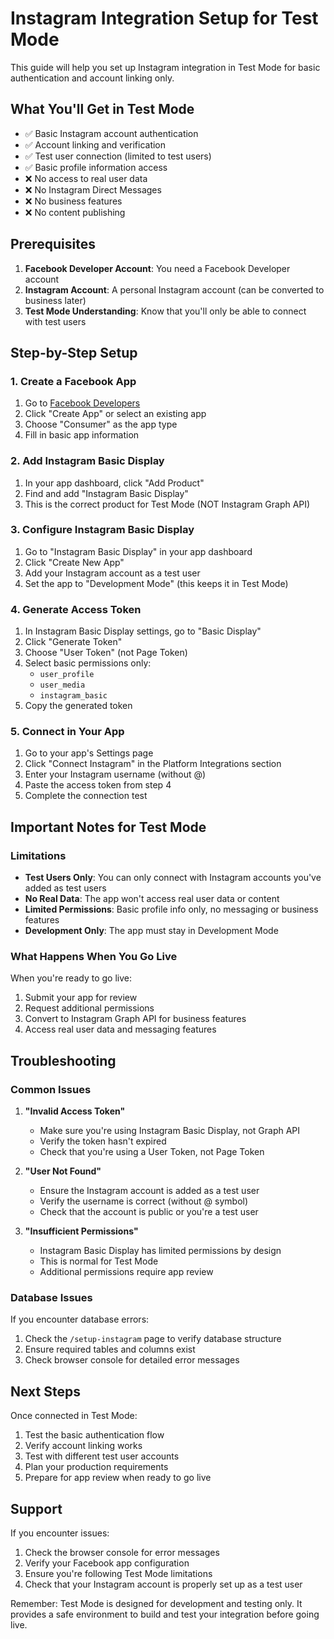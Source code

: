 # Instagram Integration Setup for Test Mode

This guide will help you set up Instagram integration in Test Mode for basic authentication and account linking only.

## What You'll Get in Test Mode

- ✅ Basic Instagram account authentication
- ✅ Account linking and verification
- ✅ Test user connection (limited to test users)
- ✅ Basic profile information access
- ❌ No access to real user data
- ❌ No Instagram Direct Messages
- ❌ No business features
- ❌ No content publishing

## Prerequisites

1. **Facebook Developer Account**: You need a Facebook Developer account
2. **Instagram Account**: A personal Instagram account (can be converted to business later)
3. **Test Mode Understanding**: Know that you'll only be able to connect with test users

## Step-by-Step Setup

### 1. Create a Facebook App

1. Go to [Facebook Developers](https://developers.facebook.com/)
2. Click "Create App" or select an existing app
3. Choose "Consumer" as the app type
4. Fill in basic app information

### 2. Add Instagram Basic Display

1. In your app dashboard, click "Add Product"
2. Find and add "Instagram Basic Display"
3. This is the correct product for Test Mode (NOT Instagram Graph API)

### 3. Configure Instagram Basic Display

1. Go to "Instagram Basic Display" in your app dashboard
2. Click "Create New App"
3. Add your Instagram account as a test user
4. Set the app to "Development Mode" (this keeps it in Test Mode)

### 4. Generate Access Token

1. In Instagram Basic Display settings, go to "Basic Display"
2. Click "Generate Token"
3. Choose "User Token" (not Page Token)
4. Select basic permissions only:
   - `user_profile`
   - `user_media`
   - `instagram_basic`
5. Copy the generated token

### 5. Connect in Your App

1. Go to your app's Settings page
2. Click "Connect Instagram" in the Platform Integrations section
3. Enter your Instagram username (without @)
4. Paste the access token from step 4
5. Complete the connection test

## Important Notes for Test Mode

### Limitations
- **Test Users Only**: You can only connect with Instagram accounts you've added as test users
- **No Real Data**: The app won't access real user data or content
- **Limited Permissions**: Basic profile info only, no messaging or business features
- **Development Only**: The app must stay in Development Mode

### What Happens When You Go Live
When you're ready to go live:
1. Submit your app for review
2. Request additional permissions
3. Convert to Instagram Graph API for business features
4. Access real user data and messaging features

## Troubleshooting

### Common Issues

1. **"Invalid Access Token"**
   - Make sure you're using Instagram Basic Display, not Graph API
   - Verify the token hasn't expired
   - Check that you're using a User Token, not Page Token

2. **"User Not Found"**
   - Ensure the Instagram account is added as a test user
   - Verify the username is correct (without @ symbol)
   - Check that the account is public or you're a test user

3. **"Insufficient Permissions"**
   - Instagram Basic Display has limited permissions by design
   - This is normal for Test Mode
   - Additional permissions require app review

### Database Issues

If you encounter database errors:
1. Check the `/setup-instagram` page to verify database structure
2. Ensure required tables and columns exist
3. Check browser console for detailed error messages

## Next Steps

Once connected in Test Mode:
1. Test the basic authentication flow
2. Verify account linking works
3. Test with different test user accounts
4. Plan your production requirements
5. Prepare for app review when ready to go live

## Support

If you encounter issues:
1. Check the browser console for error messages
2. Verify your Facebook app configuration
3. Ensure you're following Test Mode limitations
4. Check that your Instagram account is properly set up as a test user

Remember: Test Mode is designed for development and testing only. It provides a safe environment to build and test your integration before going live.
